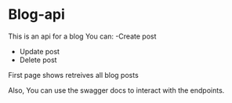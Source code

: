 # Blog-api

This is an api for a blog
You can:
-Create post
- Update post
- Delete post 

First page shows retreives all blog posts

Also,
You can use the swagger docs to interact with the endpoints.
